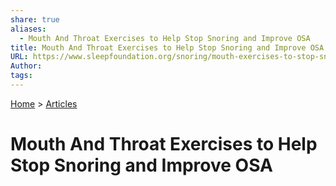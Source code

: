 ```yaml
---  
share: true  
aliases:  
  - Mouth And Throat Exercises to Help Stop Snoring and Improve OSA  
title: Mouth And Throat Exercises to Help Stop Snoring and Improve OSA  
URL: https://www.sleepfoundation.org/snoring/mouth-exercises-to-stop-snoring  
Author:   
tags:   
---  
```

[Home](../index.md) > [Articles](./index.md)  
# Mouth And Throat Exercises to Help Stop Snoring and Improve OSA  
